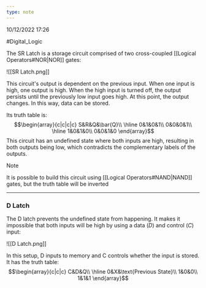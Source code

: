 ```yaml
---
type: note
---
```

10/12/2022 17:26

  #Digital_Logic 

The SR Latch is a storage circuit comprised of two cross-coupled [[Logical Operators#NOR|NOR]] gates:

![[SR Latch.png]]

This circuit's output is dependent on the previous input. When one input is high, one output is high. When the high input is turned off, the output persists until the previously low input goes high. At this point, the output changes. In this way, data can be stored.

Its truth table is:
$$\begin{array}{c|c|c|c}
S&R&Q&\bar{Q}\\
\hline
0&1&0&1\\
0&0&0&1\\
\hline
1&0&1&0\\
0&0&1&0
\end{array}$$
This circuit has an undefined state where both inputs are high, resulting in both outputs being low, which contradicts the complementary labels of the outputs.

>[!note]
>It is possible to build this circuit using [[Logical Operators#NAND|NAND]] gates, but the truth table will be inverted

---

### D Latch
The D latch prevents the undefined state from happening. It makes it impossible that both inputs will be high by using a data ($D$) and control ($C$) input:

![[D Latch.png]]

In this setup, D inputs to memory and C controls whether the input is stored. It has the truth table:
$$\begin{array}{c|c|c}
C&D&Q\\
\hline
0&X&\text{Previous State}\\
1&0&0\\
1&1&1
\end{array}$$
